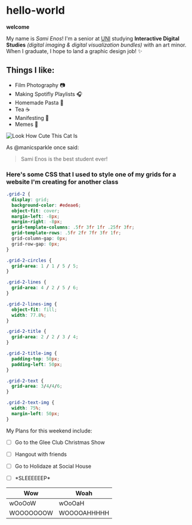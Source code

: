 # hello-world
**welcome**

My name is *Sami Enos*! I'm a senior at [UNI](https://uni.edu) studying **Interactive Digital Studies** *(digital imaging & digital visualization bundles)* with an art minor. When I graduate, I hope to land a graphic design job! :sparkles: 

## Things I like: 
  * Film Photography :camera:
  * Making Spotifly Playlists :headphones:
  * Homemade Pasta :spaghetti:
  * Tea :coffee:
  * Manifesting :crystal_ball:
  * Memes :frog:

![Look How Cute This Cat Is](https://azure.wgp-cdn.co.uk/app-yourcat/posts/maine_coon_kitten.jpg) 

As @manicsparkle once said:
>Sami Enos is the
>best student ever!

### Here's some CSS that I used to style one of my grids for a website I'm creating for another class 
```CSS
.grid-2 {
  display: grid;
  background-color: #edeae6;
  object-fit: cover;
  margin-left: -8px;
  margin-right: -8px;
  grid-template-columns: .5fr 3fr 1fr .25fr 3fr;
  grid-template-rows: .5fr 2fr 7fr 3fr 1fr;
  grid-column-gap: 0px;
  grid-row-gap: 0px;
}

.grid-2-circles {
  grid-area: 1 / 1 / 5 / 5;
}

.grid-2-lines {
  grid-area: 4 / 2 / 5 / 6;
}

.grid-2-lines-img {
  object-fit: fill;
  width: 77.8%;
}

.grid-2-title {
  grid-area: 2 / 2 / 3 / 4;
}

.grid-2-title-img {
  padding-top: 50px;
  padding-left: 50px;
}

.grid-2-text {
  grid-area: 3/4/4/6;
}

.grid-2-text-img {
  width: 75%;
  margin-left: 50px;
}
```


My Plans for this weekend include:
- [ ] Go to the Glee Club Christmas Show
- [ ] Hangout with friends
- [ ] Go to Holidaze at Social House
- [ ] \*SLEEEEEEP\*


Wow | Woah
--- | ---
wOoOoW | wOoOaH
WOOOOOOOW | WOOOOAHHHHH

